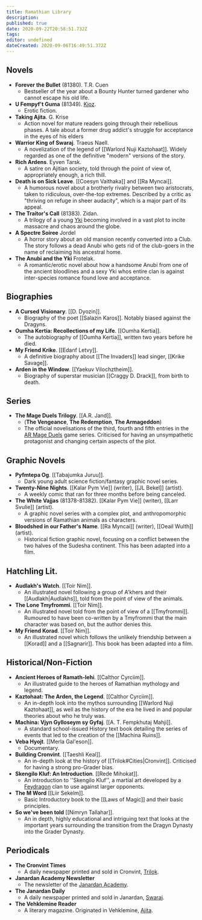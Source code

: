 ```yaml
---
title: Ramathian Library
description: 
published: true
date: 2020-09-22T20:58:51.732Z
tags: 
editor: undefined
dateCreated: 2020-09-06T16:49:51.372Z
---
```


Novels
------

* **Forever the Bullet** (81380). T.R. Cuen
    * Bestseller of the year about a Bounty Hunter turned gardener who cannot escape his old life.
* **U Fempyf't Guma** (81349). [Kjoz](/pop-culture-figures/kjoz "wikilink").
    *  Erotic fiction.
* **Taking Ajita**. G. Krise
    * Action novel for mature readers going through their rebellious phases. A tale about a former drug addict's struggle for acceptance in the eyes of his elders
* **Warrior King of Swaraj**. Traeus Naell.
    * A novelization of the legend of [[Warlord Nuji Kaztohaat]]. Widely regarded as one of the definitive "modern" versions of the story.
* **Rich Ardens**. Eyven Tarsk.
    * A satire on Ajitian society, told through the point of view of, appropriately enough, a rich thill.
* **Death is on Sick Leave**. [[Coesyn Vaithaka]] and [[Ra Myncai]].
    * A humorous novel about a brotherly rivalry between two aristocrats, taken to ridiculous, over-the-top extremes. Described by a critic as "thriving on refuge in sheer audacity", which is a major part of its appeal.
* **The Traitor's Call** (81383). Zidan.
    * A trilogy of a young [Yki](/species/yki "wikilink") becoming involved in a vast plot to incite massacre and chaos around the globe.
* **A Spectre Soiree** Jordel
    * A horror story about an old mansion recently converted into a Club. The story follows a dead Anubi who gets rid of the club-goers in the name of reclaiming his ancestral home.
* **The Anubi and the Yki** Frotelak.
    * A romantic/erotic novel about how a handsome Anubi from one of the ancient bloodlines and a sexy Yki whos entire clan is against inter-species romance found love and acceptance.


Biographies
-----------

* **A Cursed Visionary**. [[D. Dyozin]].
    * Biography of the poet [[Salazin Karos]]. Notably biased against the Dragyns.
* **Oumha Kertia: Recollections of my Life**. [[Oumha Kertia]].
    * The autobiography of [[Oumha Kertia]], written two years before he died.
* **My Friend Krike**. [[Edanf Letvy]].
    * A definitive biography about [[The Invaders]] lead singer, [[Krike Savage]].
* **Arden in the Window**. [[Yaekuv Vilochztheim]].
    * Biography of superstar musician [[Craggy D. Drack]], from birth to death.


Series
------

* **The Mage Duels Trilogy**. [[A.R. Jand]].
    * (**The Vengeance**, **The Redemption**, **The Armageddon**)
    * The official novelisations of the third, fourth and fifth entries in the [AR Mage Duels](/sports/ar-mage-duels "wikilink") game series. Criticised for having an unsympathetic protagonist and changing certain aspects of the plot.

Graphic Novels
------
* **Pyfmtepa Og**.  [[Tabajumka Juruu]].
    * Dark young adult science fiction/fantasy graphic novel series.
* **Twenty-Nine Nights**. [[Kalar Pym Vie]] (writer), [[JL Bekel]] (artist).
    * A weekly comic that ran for three months before being canceled.
* **The White Vajjas** (81378-81382). [[Kalar Pym Vie]] (writer), [[Larr Svulie]] (artist).
    * A graphic novel series with a complex plot, and anthropomorphic versions of Ramathian animals as characters.
* **Bloodshed in our Father's Name**. [[Ra Myncai]] (writer), [[Oeail Wulth]] (artist).
    * Historical fiction graphic novel, focusing on a conflict between the two halves of the Sudesha continent. This has been adapted into a film.


Hatchling Lit.
------

* **Audlakh's Watch**. [[Toir Nim]].
    * An illustrated novel following a group of A'khers and their [[Audlakh|Audlakhs]], told from the point of view of the animals.
* **The Lone Tmyfrommi**. [[Toir Nim]].
    * An illustrated novel told from the point of view of a [[Tmyfrommi]]. Rumoured to have been co-written by a Tmyfrommi that the main character was based on, but the author denies this.
* **My Friend Korad**. [[Toir Nim]].
    * An illustrated novel which follows the unlikely friendship between a [[Korad]] and a [[Sagnarir]]. This book has been adapted into a film.


Historical/Non-Fiction
------

* **Ancient Heroes of Ramath-lehi**. [[Calthor Cyrciim]].
    * An illustrated guide to the heroes of Ramathian mythology and legend.
* **Kaztohaat: The Arden, the Legend**. [[Calthor Cyrciim]].
    * An in-depth look into the mythos surrounding [[Warlord Nuji Kaztohaat]], as well as the history of the era he lived in and popular theories about who he truly was.
* **Machina: Vjyn Gylloseym sy Gyfaj**. [[A. T. Fempkhutaj Mahji]].
    * A standard school-issued History text book detailing the series of events that led to the creation of the [[Machina Ruins]].
* **Veba Hyojt**. [[Merla Gal'eson]].
    * Documentary.
* **Building Cronvint**. [[Taeshli Keal]].
    * An in-depth look at the history of [[Trilok#Cities|Cronvint]]. Criticised for having a strong pro-Grader bias.
* **Skengilo Kluf: An Introduction**. [[Rede Mihokat]].
    * An introduction to ''Skengilo Kluf'', a martial art developed by a [Feydragon](/species/feydragon "wikilink") clan to use against larger opponents.
* **The M Word** [[Liir Sekelm]].
    * Basic Introductory book to the [[Laws of Magic]] and their basic principles.
* **So we've been told** [[Nimryn Tallahar]].
    * An in depth, highly educational and intriguing text that looks at the important years surrounding the transition from the Dragyn Dynasty into the Grader Dynasty.


Periodicals
------

* **The Cronvint Times**
    * A daily newspaper printed and sold in Cronvint, [Trilok](/countries/trilok "wikilink").
* **Janardan Academy Newsletter**
    * The newsletter of the [Janardan Academy](/schools/janardan-academy "wikilink").
* **The Janardan Daily**
    * A daily newspaper printed and sold in Janardan, [Swaraj](/countries/swaraj "wikilink").
* **The Vehklemine Reader**
    * A literary magazine. Originated in Vehklemine, [Ajita](/countries/ajita "wikilink").

